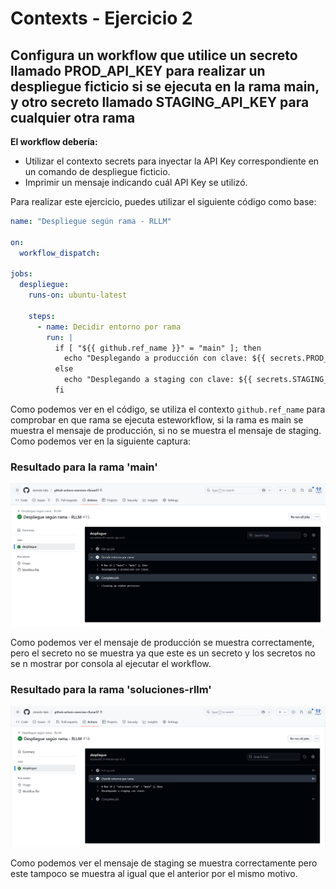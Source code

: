 # Contexts - Ejercicio 2

## Configura un workflow que utilice un secreto llamado PROD_API_KEY para realizar un despliegue ficticio si se ejecuta en la rama main, y otro secreto llamado STAGING_API_KEY para cualquier otra rama

**El workflow debería:**

- Utilizar el contexto secrets para inyectar la API Key correspondiente en un comando de despliegue ficticio.
- Imprimir un mensaje indicando cuál API Key se utilizó.

Para realizar este ejercicio, puedes utilizar el siguiente código como base:

```yaml
name: "Despliegue según rama - RLLM"

on:
  workflow_dispatch:

jobs:
  despliegue:
    runs-on: ubuntu-latest

    steps:
      - name: Decidir entorno por rama
        run: |
          if [ "${{ github.ref_name }}" = "main" ]; then
            echo "Desplegando a producción con clave: ${{ secrets.PROD_API_KEY }}"
          else
            echo "Desplegando a staging con clave: ${{ secrets.STAGING_API_KEY }}"
          fi
```

Como podemos ver en el código, se utiliza el contexto `github.ref_name` para comprobar en que rama se ejecuta esteworkflow, si la rama es main se muestra el mensaje de producción, si no se muestra el mensaje de staging. Como podemos ver en la siguiente captura:

### Resultado para la rama 'main'

![Resultado en rama main](../../datos/imgs/context2_1.png)

Como podemos ver el mensaje de producción se muestra correctamente, pero el secreto no se muestra ya que este es un secreto y los secretos no se n mostrar por consola al ejecutar el workflow.

### Resultado para la rama 'soluciones-rllm'

![Resultado en rama soluciones-rllm](../../datos/imgs/context2_2.png)

Como podemos ver el mensaje de staging se muestra correctamente pero este tampoco se muestra al igual que el anterior por el mismo motivo.